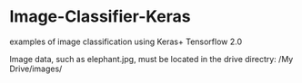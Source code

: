 # Image-Classifier-Keras

examples of image classification using Keras+ Tensorflow 2.0

Image data, such as elephant.jpg,  must be located in the drive directry: 
/My Drive/images/

